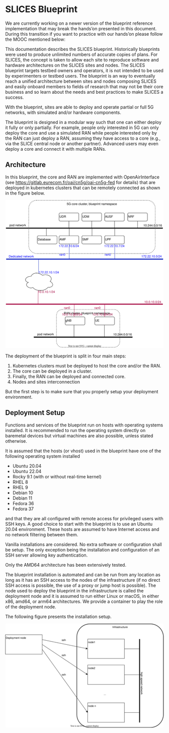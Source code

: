 # SLICES Blueprint

We are currently working on a newer version of the blueprint reference implementation that may break the hands’on presented in this document.
During this transition if you want to practice with our hands’on please follow the MOOC mentioned below:

This documentation describes the SLICES blueprint. Historically blueprints were used to produce unlimited numbers of accurate copies of plans. For SLICES, the concept is taken to allow each site to reproduce software and hardware architectures on the SLICES sites and nodes. The SLICES blueprint targets testbed owners and operators, it is not intended to be used by experimenters or testbed users. The blueprint is an way to eventually reach a unified architecture between sites and nodes composing SLICES and easily onboard members to fields of research that may not be their core business and so learn about the needs and best practices to make SLICES a success.

With the blueprint, sites are able to deploy and operate partial or full 5G networks, with simulated and/or hardware components.

The blueprint is designed in a modular way such that one can either deploy it fully or only partially. For example, people only interested in 5G can only deploy the core and use a simulated RAN while people interested only by the RAN can just deploy a RAN, assuming they have access to a core (e.g., via the SLICE central node or another partner). Advanced users may even deploy a core and connect it with multiple RANs.

## Architecture
In this blueprint, the core and RAN are implemented with OpenAirInterface (see https://gitlab.eurecom.fr/oai/cn5g/oai-cn5g-fed for details) that are deployed in kubernetes clusters that can be remotely connected as shown in the figure below.

<img src="./5g_ran_advanced_different_clusters.svg">

The deployment of the blueprint is split in four main steps:
1. Kubernetes clusters must be deployed to host the core and/or the RAN.
2. The core can be deployed in a cluster.
3. Finally, the RAN can be deployed and connected core.
4. Nodes and sites interconnection

But the first step is to make sure that you properly setup your deployment environment.

## Deployment Setup
Functions and services of the blueprint run on hosts with operating systems installed. It is recommended to run the operating system directly on baremetal devices but virtual machines are also possible, unless stated otherwise.

It is assumed that the hosts (or vhost) used in the blueprint have one of the following operating system installed

* Ubuntu 20.04
* Ubuntu 22.04
* Rocky 9.1 (with or without real-time kernel)
* RHEL 8
* RHEL 9
* Debian 10
* Debian 11
* Fedora 36
* Fedora 37

and that they are all configured with remote access for privileged users with SSH keys. A good choice to start with the blueprint is to use an Ubuntu 20.04 environment. These hosts are assumed to have Internet access and no network filtering between them.

Vanilla installations are considered. No extra software or configuration shall be setup. The only exception being the installation and configuration of an SSH server allowing key authentication.

Only the AMD64 architecture has been extensively tested.

The blueprint installation is automated and can be run from any location as long as it has an SSH access to the nodes of the infrastructure (if no direct SSH access is possible, the use of a proxy or jump host is possible). The node used to deploy the blueprint in the infrastructure is called the deployment node and it is assumed to run either Linux or macOS, in either x86, amd64, or arm64 architectures. We provide a container to play the role of the deployment node.

The following figure presents the installation setup.

<img src="./deploy.svg">


